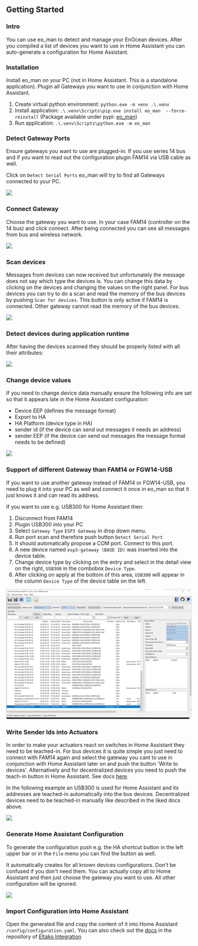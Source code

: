 ## Getting Started

### Intro
You can use eo_man to detect and manage your EnOcean devices. After you compiled a list of devices you want to use in Home Assistant you can auto-generate a configuration for Home Assistant. 

### Installation
Install eo_man on your PC (not in Home Assistant. This is a standalone application). Plugin all Gateways you want to use in conjunction with Home Assistant.

1. Create virtual python environment: `python.exe -m venv .\.venv`
2. Install application: `.\.venv\Scripts\pip.exe install eo_man  --force-reinstall` (Package available under pypi: [eo_man](https://pypi.org/project/eo-man/))
3. Run application: `.\.venv\Scripts\python.exe -m eo_man`

### Detect Gateway Ports
Ensure gateways you want to use are plugged-in. If you use series 14 bus and if you want to read out the configuration plugin FAM14 via USB cable as well.

Click on `Detect Serial Ports` eo_man will try to find all Gateways connected to your PC. 

<img src="./eo_man_detect_ports.png" />

### Connect Gateway
Choose the gateway you want to use. In your case FAM14 (controller on the 14 bus) and click connect. 
After being connected you can see all messages from bus and wireless network.

<img src="./eo_man_connect.png" />

### Scan devices
Messages from devices can now received but unfortunately the message does not say which type the devices is. 
You can change this data by clicking on the devices and changing the values on the right panel. 
For bus devices you can try to do a scan and read the memory of the bus devices by pushing `Scan for devices`. This button is only active if FAM14 is connected. Other gateway cannot read the memory of the bus devices.

<img src="./eo_man_connected.png" />

### Detect devices during application runtime

After having the devices scanned they should be properly listed with all their attributes:

<img src="./eo_man_device_scan.png" />

### Change device values
If you need to change device data manually ensure the following info are set so that it appears late in the Home Assistant configuration:
* Device EEP (defines the message format)
* Export to HA
* HA Platform (device type in HA)
* sender id     (if the device can send out messages it needs an address)
* sender EEP    (if the device can send out messages the message format needs to be defined)

<img src="./eo_man_device_data.png" />


### Support of different Gateway than FAM14 or FGW14-USB
If you want to use another gateway instead of FAM14 or FGW14-USB, you need to plug it into your PC as well and connect it once in eo_man so that it just knows it and can read its address.

If you want to use e.g. USB300 for Home Assistant then:
1. Disconnect from FAM14
2. Plugin USB300 into your PC
3. Select `Gateway Type` `ESP3 Gateway` in drop down menu.
4. Run port scan and therefore push button `Detect Serial Port`
5. It should automatically propose a COM port. Connect to this port. 
6. A new device named `esp3-gateway (BASE ID)` was inserted into the device table.
7. Change device type by clicking on the entry and select in the detail view on the right, `USB300`  in the combobox `Device Type`. 
8. After clicking on apply at the bottom of this area, `USB300` will appear in the column `Device Type` of the device table on the left.

<img src="./eo_man_connect_usb300.png" />

### Write Sender Ids into Actuators
In order to make your actuators react on switches in Home Assistant they need to be teached-in. For bus devices it is quite simple you just need to connect with FAM14 again and select the gateway you cant to use in conjunction with Home Assistant later on and push the button 'Write to devices'.
Alternatively and for decentralized devices you need to push the teach-in button in Home Assistant. See docs [here](https://github.com/grimmpp/home-assistant-eltako/tree/main/docs/teach_in_buttons).

In the following example an USB300 is used for Home Assistant and its addresses are teached-in automatically into the bus devices. Decentralized devices need to be teached-in manually like described in the liked docs above. 

<img src="./eo_man_write_to_devices.png" />

### Generate Home Assistant Configuration
To generate the configuration push e.g. the HA shortcut button in the left upper bar or in the `File` menu you can find the button as well.

It automatically creates for all known devices configurations. Don't be confused if you don't need them. You can actually copy all to Home Assistant and then just choose the gateway you want to use. All other configuration will be ignored. 

<img src="./eo_man_HA_button.png" />


### Import Configuration into Home Assistant

Open the generated file and copy the content of it into Home Assistant ``/config/configuration.yaml``.
You can also check out the [docs](https://github.com/grimmpp/home-assistant-eltako/blob/main/docs/update_home_assistant_configuration.md) in the repository of [Eltako Integration](https://github.com/grimmpp/home-assistant-eltako)